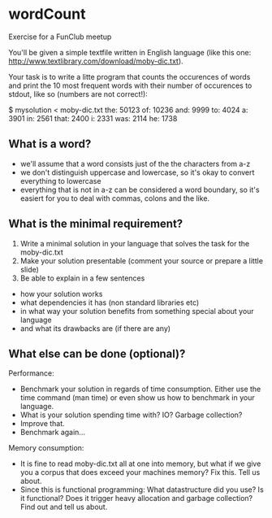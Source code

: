 wordCount
=========

Exercise for a FunClub meetup

You'll be given a simple textfile written in English language (like this one: http://www.textlibrary.com/download/moby-dic.txt).

Your task is to write a litte program that counts the occurences of words and print the 10 most frequent words with their number of occurences to stdout, like so (numbers are not correct!):

$ mysolution < moby-dic.txt
the: 50123
of: 10236
and: 9999
to: 4024
a: 3901
in: 2561
that: 2400
i: 2331
was: 2114
he: 1738

What is a word?
---------------
- we'll assume that a word consists just of the the characters from a-z
- we don't distinguish uppercase and lowercase, so it's okay to convert everything to lowercase
- everything that is not in a-z can be considered a word boundary, so it's easiert for you to deal with commas, colons and the like.

What is the minimal requirement?
--------------------------------
1. Write a minimal solution in your language that solves the task for the moby-dic.txt
2. Make your solution presentable (comment your source or prepare a little slide)
3. Be able to explain in a few sentences
- how your solution works
- what dependencies it has (non standard libraries etc)
- in what way your solution benefits from something special about your language
- and what its drawbacks are (if there are any)

What else can be done (optional)?
---------------------------------
Performance:
- Benchmark your solution in regards of time consumption. Either use the time command (man time) or even show us how to benchmark in your language.
- What is your solution spending time with? IO? Garbage collection?
- Improve that.
- Benchmark again...

Memory consumption:
- It is fine to read moby-dic.txt all at one into memory, but what if we give you a corpus that does exceed your machines memory? Fix this. Tell us about.
- Since this is functional programming: What datastructure did you use? Is it functional? Does it trigger heavy allocation and garbage collection? Find out and tell us about.
